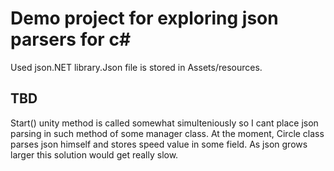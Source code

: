 # Demo project for exploring json parsers for c#

Used json.NET library.Json file is stored in Assets/resources.

## TBD

Start() unity method is called somewhat simulteniously so I cant place json parsing in such method of some
manager class. At the moment, Circle class parses json himself and stores speed value in some field. As json
grows larger this solution would get really slow.  
